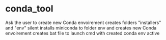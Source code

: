 # conda_tool
Ask the user to create new Conda envoirement
creates folders "installers" and "env"
silent installs miniconda to folder env and creates new Conda envoirement
creates bat file to launch cmd with created conda env active
